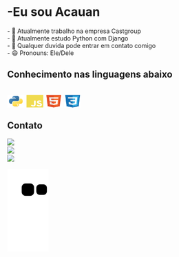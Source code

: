 <h1>-Eu sou Acauan</h1>
<p>- 🔭 Atualmente trabalho na empresa Castgroup<br>
- 🌱 Atualmente estudo Python com Django<br>
- 💬 Qualquer duvida pode entrar em contato comigo<br>
- 😄 Pronouns: Ele/Dele<br></p>
<h2>Conhecimento nas linguagens abaixo</h2>
<div style="display: inline_block"><br>
  <img align="center" alt="Python" height="30" width="40" src="https://raw.githubusercontent.com/devicons/devicon/master/icons/python/python-original.svg">
  <img align="center" alt="Js" height="30" width="40" src="https://raw.githubusercontent.com/devicons/devicon/master/icons/javascript/javascript-plain.svg">
  <img align="center" alt="HTML" height="30" width="40" src="https://raw.githubusercontent.com/devicons/devicon/master/icons/html5/html5-original.svg">
  <img align="center" alt="CSS" height="30" width="40" src="https://raw.githubusercontent.com/devicons/devicon/master/icons/css3/css3-original.svg">
</div>
  
  ##
 <h2>Contato</h2>   
 <div> 
  <a href = "mailto:acauan_gomes@hotmail.com"><img src="https://img.shields.io/badge/Microsoft_Outlook-0078D4?style=for-the-badge&logo=microsoft-outlook&logoColor=white"></a><br>
  <a href="https://instagram.com/acauangs" target="_blank"><img src="https://img.shields.io/badge/-Instagram-%23E4405F?style=for-the-badge&logo=instagram&logoColor=white" target="_blank"></a><br>
  <a href="https://www.linkedin.com/in/acauangs/" target="_blank"><img src="https://img.shields.io/badge/-LinkedIn-%230077B5?style=for-the-badge&logo=linkedin&logoColor=white" target="_blank"></a> 
 
  ![Snake animation](https://github.com/rafaballerini/rafaballerini/blob/output/github-contribution-grid-snake.svg)
 
</div>
